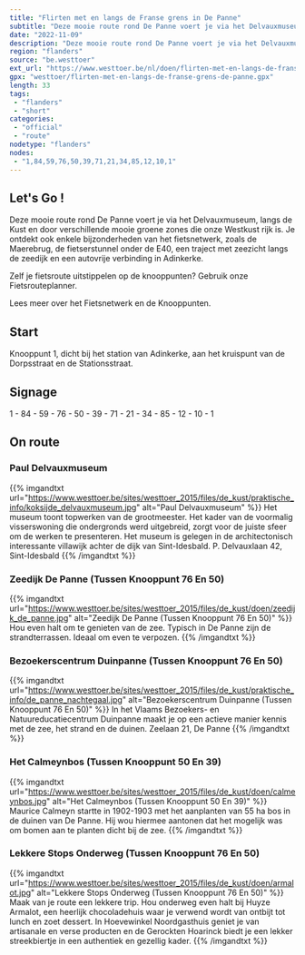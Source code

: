 ```yaml
---
title: "Flirten met en langs de Franse grens in De Panne"
subtitle: "Deze mooie route rond De Panne voert je via het Delvauxmuseum, langs de Kust en door verschillende mooie groene zones die onze Westkust rijk is"
date: "2022-11-09"
description: "Deze mooie route rond De Panne voert je via het Delvauxmuseum, langs de Kust en door verschillende mooie groene zones die onze Westkust rijk is"
region: "flanders"
source: "be.westtoer"
ext_url: "https://www.westtoer.be/nl/doen/flirten-met-en-langs-de-franse-grens-de-panne"
gpx: "westtoer/flirten-met-en-langs-de-franse-grens-de-panne.gpx"
length: 33
tags:
 - "flanders"
 - "short"
categories:
 - "official"
 - "route"
nodetype: "flanders"
nodes:
 - "1,84,59,76,50,39,71,21,34,85,12,10,1"
---
```


## Let's Go ! 

Deze mooie route rond De Panne voert je via het Delvauxmuseum, langs de Kust en door verschillende mooie groene zones die onze Westkust rijk is. Je ontdekt ook enkele bijzonderheden van het fietsnetwerk, zoals de Maerebrug, de fietserstunnel onder de E40, een traject met zeezicht langs de zeedijk en een autovrije verbinding in Adinkerke.

Zelf je fietsroute uitstippelen op de knooppunten? Gebruik onze Fietsrouteplanner.

Lees meer over het Fietsnetwerk en de Knooppunten.

## Start

Knooppunt 1, dicht bij het station van Adinkerke, aan het kruispunt van de Dorpsstraat en de Stationsstraat.

## Signage

1 - 84 - 59 - 76 - 50 - 39 - 71 - 21 - 34 - 85 - 12 - 10 - 1

## On route

### Paul Delvauxmuseum

{{% imgandtxt url="https://www.westtoer.be/sites/westtoer_2015/files/de_kust/praktische_info/koksijde_delvauxmuseum.jpg" alt="Paul Delvauxmuseum" %}}
Het museum toont topwerken van de grootmeester. Het kader van de voormalig visserswoning die ondergronds werd uitgebreid, zorgt voor de juiste sfeer om de werken te presenteren. Het museum is gelegen in de architectonisch interessante villawijk achter de dijk van Sint-Idesbald.
P. Delvauxlaan 42, Sint-Idesbald
{{% /imgandtxt %}}

### Zeedijk De Panne (Tussen Knooppunt 76 En 50)

{{% imgandtxt url="https://www.westtoer.be/sites/westtoer_2015/files/de_kust/doen/zeedijk_de_panne.jpg" alt="Zeedijk De Panne (Tussen Knooppunt 76 En 50)" %}}
Hou even halt om te genieten van de zee. Typisch in De Panne zijn de strandterrassen. Ideaal om even te verpozen.
{{% /imgandtxt %}}

### Bezoekerscentrum Duinpanne (Tussen Knooppunt 76 En 50)

{{% imgandtxt url="https://www.westtoer.be/sites/westtoer_2015/files/de_kust/praktische_info/de_panne_nachtegaal.jpg" alt="Bezoekerscentrum Duinpanne (Tussen Knooppunt 76 En 50)" %}}
In het Vlaams Bezoekers- en Natuureducatiecentrum Duinpanne maakt je op een actieve manier kennis met de zee, het strand en de duinen.
Zeelaan 21, De Panne
{{% /imgandtxt %}}

### Het Calmeynbos (Tussen Knooppunt 50 En 39)

{{% imgandtxt url="https://www.westtoer.be/sites/westtoer_2015/files/de_kust/doen/calmeynbos.jpg" alt="Het Calmeynbos (Tussen Knooppunt 50 En 39)" %}}
Maurice Calmeyn startte in 1902-1903 met het aanplanten van 55 ha bos in de duinen van De Panne. Hij wou hiermee aantonen dat het mogelijk was om bomen aan te planten dicht bij de zee.
{{% /imgandtxt %}}

### Lekkere Stops Onderweg (Tussen Knooppunt 76 En 50)

{{% imgandtxt url="https://www.westtoer.be/sites/westtoer_2015/files/de_kust/doen/armalot.jpg" alt="Lekkere Stops Onderweg (Tussen Knooppunt 76 En 50)" %}}
Maak van je route een lekkere trip. Hou onderweg even halt bij Huyze Armalot, een heerlijk chocoladehuis waar je verwend wordt van ontbijt tot lunch en zoet dessert. In Hoevewinkel Noordgasthuis geniet je van artisanale en verse producten en de Gerockten Hoarinck biedt je een lekker streekbiertje in een authentiek en gezellig kader.
{{% /imgandtxt %}}


